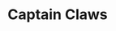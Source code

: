 ---
layout: portfolio
title: Captain Claws
# FB and Jekyll SEO Tag values
description: Digital children's illustration featuring a pirate cat.
image: /assets/images/portfolio/2019_i_captainClaws@400w.jpg
# End FB and Jekyll SEO Tag values
categories: 
    - characterdesign
    - homepage
pretty_category: Character Design
pretty_title: "Cap'n Claws"
permalink: /portfolio/characterdesign/captain-claws
sort_number: 20
masonryimage: /assets/images/portfolio/2019_i_captainClaws@400w.jpg
fullsizeimage: /assets/images/portfolio/2019_i_captainClaws@1500w.jpg
work_details:
    - Digital Artwork, 2019
    - "A pirate cat, I think. He must have a tuna stash hidden in that barrel."

---
